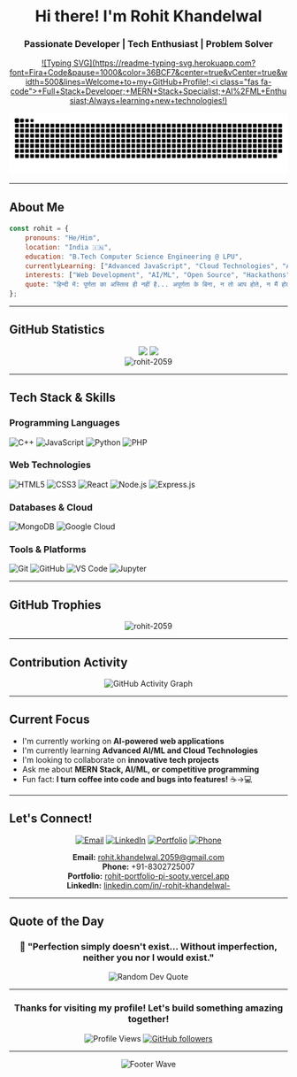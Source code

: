 <div align="center">

# <i class="fas fa-wave-square"></i> Hi there! I'm Rohit Khandelwal
### <i class="fas fa-rocket"></i> Passionate Developer | <i class="fas fa-brain"></i> Tech Enthusiast | <i class="fas fa-puzzle-piece"></i> Problem Solver

[![Typing SVG](https://readme-typing-svg.herokuapp.com?font=Fira+Code&pause=1000&color=36BCF7&center=true&vCenter=true&width=500&lines=Welcome+to+my+GitHub+Profile!;<i class="fas fa-code"></i>+Full+Stack+Developer;<i class="fas fa-layer-group"></i>+MERN+Stack+Specialist;<i class="fas fa-robot"></i>+AI%2FML+Enthusiast;Always+learning+new+technologies!)](https://git.io/typing-svg)

<img src="https://raw.githubusercontent.com/platane/snk/output/github-contribution-grid-snake-dark.svg" alt="Snake animation" />

</div>

---

## <i class="fas fa-star"></i> About Me

```javascript
const rohit = {
    pronouns: "He/Him",
    location: "India 🇮🇳",
    education: "B.Tech Computer Science Engineering @ LPU",
    currentlyLearning: ["Advanced JavaScript", "Cloud Technologies", "AI/ML"],
    interests: ["Web Development", "AI/ML", "Open Source", "Hackathons"],
    quote: "हिन्दी में: पूर्णता का अस्तित्व ही नहीं है... अपूर्णता के बिना, न तो आप होते, न मैं होता।"
};
```

---

## <i class="fas fa-chart-bar"></i> GitHub Statistics

<div align="center">
  <img height="180em" src="https://github-readme-stats.vercel.app/api?username=rohit-2059&show_icons=true&theme=tokyonight&include_all_commits=true&count_private=true"/>
  <img height="180em" src="https://github-readme-stats.vercel.app/api/top-langs/?username=rohit-2059&layout=compact&langs_count=8&theme=tokyonight"/>
</div>

<div align="center">
  <img src="https://github-readme-streak-stats.herokuapp.com/?user=rohit-2059&theme=tokyonight" alt="rohit-2059" />
</div>

---

## <i class="fas fa-tools"></i> Tech Stack & Skills

### <i class="fas fa-code"></i> Programming Languages
![C++](https://img.shields.io/badge/C++-00599C?style=for-the-badge&logo=cplusplus&logoColor=white)
![JavaScript](https://img.shields.io/badge/JavaScript-F7DF1E?style=for-the-badge&logo=javascript&logoColor=black)
![Python](https://img.shields.io/badge/Python-3776AB?style=for-the-badge&logo=python&logoColor=white)
![PHP](https://img.shields.io/badge/PHP-777BB4?style=for-the-badge&logo=php&logoColor=white)

### <i class="fas fa-globe"></i> Web Technologies
![HTML5](https://img.shields.io/badge/HTML5-E34F26?style=for-the-badge&logo=html5&logoColor=white)
![CSS3](https://img.shields.io/badge/CSS3-1572B6?style=for-the-badge&logo=css3&logoColor=white)
![React](https://img.shields.io/badge/React-61DAFB?style=for-the-badge&logo=react&logoColor=black)
![Node.js](https://img.shields.io/badge/Node.js-339933?style=for-the-badge&logo=node.js&logoColor=white)
![Express.js](https://img.shields.io/badge/Express.js-000000?style=for-the-badge&logo=express&logoColor=white)

### <i class="fas fa-database"></i> Databases & Cloud
![MongoDB](https://img.shields.io/badge/MongoDB-47A248?style=for-the-badge&logo=mongodb&logoColor=white)
![Google Cloud](https://img.shields.io/badge/Google_Cloud-4285F4?style=for-the-badge&logo=google-cloud&logoColor=white)

### <i class="fas fa-wrench"></i> Tools & Platforms
![Git](https://img.shields.io/badge/Git-F05032?style=for-the-badge&logo=git&logoColor=white)
![GitHub](https://img.shields.io/badge/GitHub-181717?style=for-the-badge&logo=github&logoColor=white)
![VS Code](https://img.shields.io/badge/VS_Code-007ACC?style=for-the-badge&logo=visual-studio-code&logoColor=white)
![Jupyter](https://img.shields.io/badge/Jupyter-F37626?style=for-the-badge&logo=jupyter&logoColor=white)

---

## <i class="fas fa-trophy"></i> GitHub Trophies
<div align="center">
  <img src="https://github-profile-trophy.vercel.app/?username=rohit-2059&theme=tokyonight&no-frame=true&row=1&column=7" alt="rohit-2059" />
</div>

---

## <i class="fas fa-chart-line"></i> Contribution Activity
<div align="center">
  <img src="https://github-readme-activity-graph.vercel.app/graph?username=rohit-2059&theme=tokyo-night&bg_color=1a1b27&color=be90f2&line=626880&point=f8d847&area=true&hide_border=true" alt="GitHub Activity Graph" />
</div>

---

## <i class="fas fa-bullseye"></i> Current Focus

- <i class="fas fa-telescope"></i> I'm currently working on **AI-powered web applications**
- <i class="fas fa-seedling"></i> I'm currently learning **Advanced AI/ML and Cloud Technologies**
- <i class="fas fa-users"></i> I'm looking to collaborate on **innovative tech projects**
- <i class="fas fa-comment"></i> Ask me about **MERN Stack, AI/ML, or competitive programming**
- <i class="fas fa-bolt"></i> Fun fact: **I turn coffee into code and bugs into features!** ☕→💻

---

## <i class="fas fa-paper-plane"></i> Let's Connect!

<div align="center">

[![Email](https://img.shields.io/badge/Email-D14836?style=for-the-badge&logo=gmail&logoColor=white)](mailto:rohit.khandelwal.2059@gmail.com)
[![LinkedIn](https://img.shields.io/badge/LinkedIn-0077B5?style=for-the-badge&logo=linkedin&logoColor=white)](https://www.linkedin.com/in/-rohit-khandelwal-)
[![Portfolio](https://img.shields.io/badge/Portfolio-FF5722?style=for-the-badge&logo=google-chrome&logoColor=white)](https://rohit-portfolio-pi-sooty.vercel.app/)
[![Phone](https://img.shields.io/badge/Phone-25D366?style=for-the-badge&logo=whatsapp&logoColor=white)](tel:+918302725007)

**<i class="fas fa-envelope"></i> Email:** rohit.khandelwal.2059@gmail.com  
**<i class="fas fa-mobile-alt"></i> Phone:** +91-8302725007  
**<i class="fas fa-briefcase"></i> Portfolio:** [rohit-portfolio-pi-sooty.vercel.app](https://rohit-portfolio-pi-sooty.vercel.app/)  
**<i class="fab fa-linkedin"></i> LinkedIn:** [linkedin.com/in/-rohit-khandelwal-](https://www.linkedin.com/in/-rohit-khandelwal-)

</div>

---

## <i class="fas fa-quote-left"></i> Quote of the Day

<div align="center">

### 💭 "Perfection simply doesn't exist... Without imperfection, neither you nor I would exist."

<img src="https://quotes-github-readme.vercel.app/api?type=horizontal&theme=tokyonight" alt="Random Dev Quote" />

</div>

---

<div align="center">

### <i class="fas fa-star"></i> Thanks for visiting my profile! Let's build something amazing together! <i class="fas fa-star"></i>

![Profile Views](https://komarev.com/ghpvc/?username=rohit-2059&color=brightgreen&style=for-the-badge)
[![GitHub followers](https://img.shields.io/github/followers/rohit-2059?label=Follow&style=for-the-badge)](https://github.com/rohit-2059)

</div>

---

<div align="center">
  <img src="https://capsule-render.vercel.app/api?type=waving&color=gradient&height=100&section=footer" alt="Footer Wave" />
</div>
